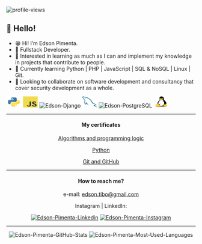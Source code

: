 <div><br>

<img src="https://komarev.com/ghpvc/?username=eddyyxxyy&color=blueviolet&style=flat" alt="profile-views">

<h2> 👋 Hello! </h2>

- 😁 Hi! I’m Edson Pimenta.
- 🐍 Fullstack Developer.
- 👀 Interested in learning as much as I can and implement my knowledge in projects that contribute to people.
- 🌱 Currently learning Python | PHP | JavaScript | SQL & NoSQL | Linux | Git.
- 💞️ Looking to collaborate on software development and consultancy that cover security development as a whole.

<div>

  <img alt="Edson-Python" height="30" width="40" src="https://raw.githubusercontent.com/devicons/devicon/master/icons/python/python-original.svg">
  <img alt="Edson-JavaScript" height="30" width="40" src="https://raw.githubusercontent.com/devicons/devicon/master/icons/javascript/javascript-original.svg">
  <img alt="Edson-Django" height="30" width="40" src="https://cdn.jsdelivr.net/gh/devicons/devicon/icons/php/php-plain.svg">
  <img alt="Edson-MySQL" height="30" width="40" src="https://raw.githubusercontent.com/devicons/devicon/master/icons/mysql/mysql-original.svg">
  <img alt="Edson-PostgreSQL" height="30" width="40" src="https://cdn.jsdelivr.net/gh/devicons/devicon/icons/postgresql/postgresql-original.svg">
  <img alt="Edson-Linux" height="30" width="40" src="https://raw.githubusercontent.com/devicons/devicon/master/icons/linux/linux-original.svg">

</div>

---
<div style="text-align: center">


#### My certificates

<a href="https://www.udemy.com/certificate/UC-2857d9dc-315f-4bbd-bd6c-16033f6b4dab/" target="_blanck">Algorithms and programming logic</a>

<a href="https://www.udemy.com/certificate/UC-614dd5b6-abd2-4321-b81b-23ea26669132/" target="_blanck">Python</a>

<a href="https://www.udemy.com/certificate/UC-e8443625-fee2-4568-8006-3bec6f47e61d/" target="_blanck">Git and GitHub</a>

</div>

---

<div style="text-align: center">

#### How to reach me?

e-mail: edson.tibo@gmail.com

Instagram | LinkedIn:

<a href = "https://www.linkedin.com/in/eeddyyxxyy/"><img src = "https://img.shields.io/badge/LinkedIn-0077B5?style=for-the-badge&logo=linkedin&logoColor=white" alt="Edson-Pimenta-Linkedin"></a>
<a href = "https://www.linkedin.com/in/eeddyyxxyy/"><img src = "https://img.shields.io/badge/Instagram-E4405F?style=for-the-badge&logo=instagram&logoColor=white" alt="Edson-Pimenta-Instagram"></a>

</div>

---

<div style="text-align: center">

  <img height="160em" src="https://eddyyxxyy-stats.vercel.app/api?username=eddyyxxyy&show_icons=true&theme=dark&include_all_commits=true&count_private=true" alt="Edson-Pimenta-GitHub-Stats"/>
  <img height="160em" src="https://eddyyxxyy-stats.vercel.app/api/top-langs/?username=eddyyxxyy&layout=compact&langs_count=7&theme=dark" alt="Edson-Pimenta-Most-Used-Languages"/>

</div>
</div>

